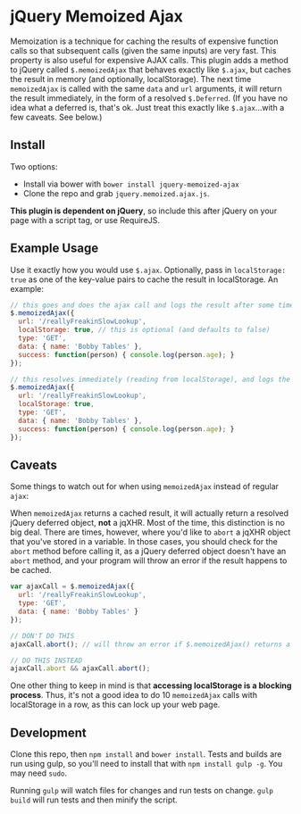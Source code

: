 # jQuery Memoized Ajax

Memoization is a technique for caching the results of expensive function calls so that subsequent calls (given the same inputs) are very fast. This property is also useful for expensive AJAX calls. This plugin adds a method to jQuery called `$.memoizedAjax` that behaves exactly like `$.ajax`, but caches the result in memory (and optionally, localStorage). The next time `memoizedAjax` is called with the same `data` and `url` arguments, it will return the result immediately, in the form of a resolved `$.Deferred`. (If you have no idea what a deferred is, that's ok. Just treat this exactly like `$.ajax`...with a few caveats. See below.)

## Install

Two options:

  * Install via bower with `bower install jquery-memoized-ajax`
  * Clone the repo and grab `jquery.memoized.ajax.js`.

**This plugin is dependent on jQuery**, so include this after jQuery on your page with a script tag, or use RequireJS.

## Example Usage

Use it exactly how you would use `$.ajax`. Optionally, pass in `localStorage: true` as one of the key-value pairs to cache the result in localStorage. An example:

```javascript
// this goes and does the ajax call and logs the result after some time
$.memoizedAjax({
  url: '/reallyFreakinSlowLookup',
  localStorage: true, // this is optional (and defaults to false)
  type: 'GET',
  data: { name: 'Bobby Tables' },
  success: function(person) { console.log(person.age); }
});

// this resolves immediately (reading from localStorage), and logs the result
$.memoizedAjax({
  url: '/reallyFreakinSlowLookup',
  localStorage: true,
  type: 'GET',
  data: { name: 'Bobby Tables' },
  success: function(person) { console.log(person.age); }
});
```

## Caveats

Some things to watch out for when using `memoizedAjax` instead of regular `ajax`:

When `memoizedAjax` returns a cached result, it will actually return a resolved jQuery deferred object, **not** a jqXHR. Most of the time, this distinction is no big deal. There are times, however, where you'd like to `abort` a jqXHR object that you've stored in a variable. In those cases, you should check for the `abort` method before calling it, as a jQuery deferred object doesn't have an `abort` method, and your program will throw an error if the result happens to be cached.

```javascript
var ajaxCall = $.memoizedAjax({
  url: '/reallyFreakinSlowLookup',
  type: 'GET',
  data: { name: 'Bobby Tables' }
});

// DON'T DO THIS
ajaxCall.abort(); // will throw an error if $.memoizedAjax() returns a cached result

// DO THIS INSTEAD
ajaxCall.abort && ajaxCall.abort();
```

One other thing to keep in mind is that **accessing localStorage is a blocking process**. Thus, it's not a good idea to do 10 `memoizedAjax` calls with localStorage in a row, as this can lock up your web page.

## Development

Clone this repo, then `npm install` and `bower install`. Tests and builds are run using gulp, so you'll need to install that with `npm install gulp -g`. You may need `sudo`.

Running `gulp` will watch files for changes and run tests on change. `gulp build` will run tests and then minify the script.

